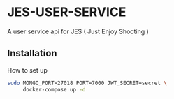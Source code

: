 # JES-USER-SERVICE
A user service api for JES ( Just Enjoy Shooting )

## Installation
How to set up
```sh
sudo MONGO_PORT=27018 PORT=7000 JWT_SECRET=secret \
     docker-compose up -d
```
